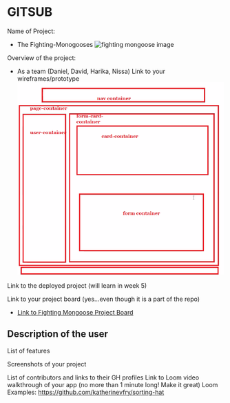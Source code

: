 # GITSUB 
Name of Project:
- The Fighting-Monogooses
 ![fighting mongoose image](https://encrypted-tbn0.gstatic.com/images?q=tbn:ANd9GcQlFKopiTodJZslPz22t_fsPHxOBCU6nwK62A&usqp=CAU)


Overview of the project: 
 - As a team (Daniel, David, Harika, Nissa)
Link to your wireframes/prototype
![Fighting Mongoose Wireframe image](img/wireframe.png)

Link to the deployed project (will learn in week 5)

Link to your project board (yes...even though it is a part of the repo)
- [Link to Fighting Mongoose Project Board](https://github.com/nss-evening-cohort-16/gitsub-the-fighting-mongooses/projects/1)

Description of the user
- 
List of features

Screenshots of your project

List of contributors and links to their GH profiles
Link to Loom video walkthrough of your app (no more than 1 minute long! Make it great)
Loom Examples: https://github.com/katherinevfry/sorting-hat
